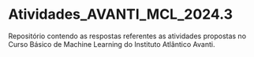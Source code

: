 # Atividades_AVANTI_MCL_2024.3
Repositório contendo as respostas referentes as atividades propostas no Curso Básico de Machine Learning do Instituto Atlântico Avanti.
